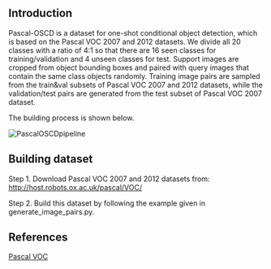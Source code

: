 ## Introduction
Pascal-OSCD is a dataset for one-shot conditional object detection, which is based on the Pascal VOC 2007 and 2012 datasets. We divide all 20 classes with a ratio of 4:1 so that there are 16 seen classes for training/validation and 4 unseen classes for test. Support images are cropped from object bounding
boxes and paired with query images that contain the same class objects randomly. Training image pairs are sampled from the train&val subsets of Pascal VOC 2007 and 2012 datasets, while the validation/test pairs are generated from the test subset of Pascal VOC 2007 dataset.  

The building process is shown below.

![PascalOSCDpipeline](F:\ComparsionNet\NC-修改\最终版相关材料\数据集公开\Pascal-OSCD\PascalOSCDpipeline.png)

## Building dataset

Step 1. Download Pascal VOC 2007 and 2012 datasets from: http://host.robots.ox.ac.uk/pascal/VOC/

Step 2. Build this dataset by following the example given in generate_image_pairs.py.

## References
[Pascal VOC](http://host.robots.ox.ac.uk/pascal/VOC/)

